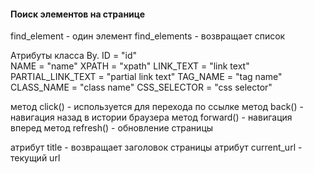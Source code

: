 #### Поиск элементов на странице
find_element - один элемент
find_elements - возвращает список

Атрибуты класса By.
ID = "id"   
NAME = "name"
XPATH = "xpath"
LINK_TEXT = "link text"
PARTIAL_LINK_TEXT = "partial link text"
TAG_NAME = "tag name"
CLASS_NAME = "class name"
CSS_SELECTOR = "css selector"

метод click() - используется для перехода по ссылке
метод back() - навигация назад в истории браузера
метод forward() - навигация вперед
метод refresh() - обновление страницы

атрибут title - возвращает заголовок страницы
атрибут current_url - текущий url 










